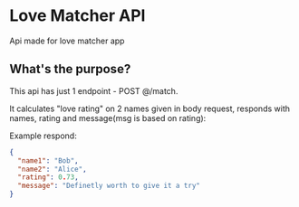 # Love Matcher API

Api made for love matcher app

## What's the purpose?

This api has just 1 endpoint - POST @/match.

It calculates "love rating" on 2 names given in body request, responds with  names, rating and message(msg is based on rating):

Example respond:
```json
{
  "name1": "Bob",
  "name2": "Alice",
  "rating": 0.73,
  "message": "Definetly worth to give it a try"
}
```
